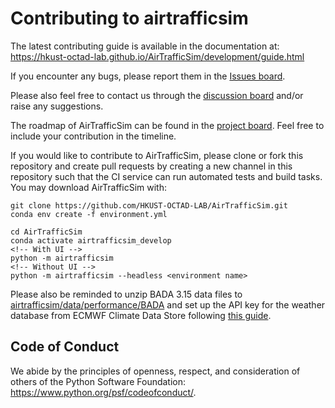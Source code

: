 # Contributing to airtrafficsim

The latest contributing guide is available in the documentation at: https://hkust-octad-lab.github.io/AirTrafficSim/development/guide.html

If you encounter any bugs, please report them in the [Issues board](https://github.com/HKUST-OCTAD-LAB/AirTrafficSim/issues).

Please also feel free to contact us through the [discussion board](https://github.com/HKUST-OCTAD-LAB/AirTrafficSim/discussions) and/or raise any suggestions.

The roadmap of AirTrafficSim can be found in the [project board](https://github.com/orgs/HKUST-OCTAD-LAB/projects/3). Feel free to include your contribution in the timeline.

If you would like to contribute to AirTrafficSim, please clone or fork this repository and create pull requests by creating a new channel in this repository such that the CI service can run automated tests and build tasks. You may download AirTrafficSim with:

```
git clone https://github.com/HKUST-OCTAD-LAB/AirTrafficSim.git
conda env create -f environment.yml

cd AirTrafficSim
conda activate airtrafficsim_develop
<!-- With UI -->
python -m airtrafficsim
<!-- Without UI -->
python -m airtrafficsim --headless <environment name>
```

Please also be reminded to unzip BADA 3.15 data files to [airtrafficsim/data/performance/BADA](airtrafficsim/data/performance/BADA/) and set up the API key for the weather database from ECMWF Climate Data Store following [this guide](https://cds.climate.copernicus.eu/api-how-to).


## Code of Conduct

We abide by the principles of openness, respect, and consideration of others
of the Python Software Foundation: https://www.python.org/psf/codeofconduct/.
